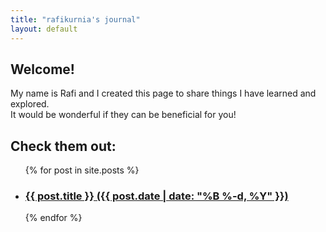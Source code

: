 ```yaml
---
title: "rafikurnia's journal"
layout: default
---
```


## Welcome!
My name is Rafi and I created this page to share things I have learned and explored.  
It would be wonderful if they can be beneficial for you!  

## Check them out:
<ul>
  {% for post in site.posts %}
    <li>
      <h3>
        <a href="{{ post.url }}">{{ post.title }} ({{ post.date | date: "%B %-d, %Y" }})</a>
      </h3>
    </li>
  {% endfor %}
</ul>